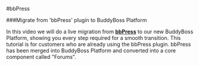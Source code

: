 #bbPress

###Migrate from 'bbPress' plugin to BuddyBoss Platform

In this video we will do a live migration from [**bbPress**](https://bbpress.org/) to our new BuddyBoss Platform, showing you every step required for a smooth transition. This tutorial is for customers who are already using the bbPress plugin. bbPress has been merged into BuddyBoss Platform and converted into a core component called "Forums".
